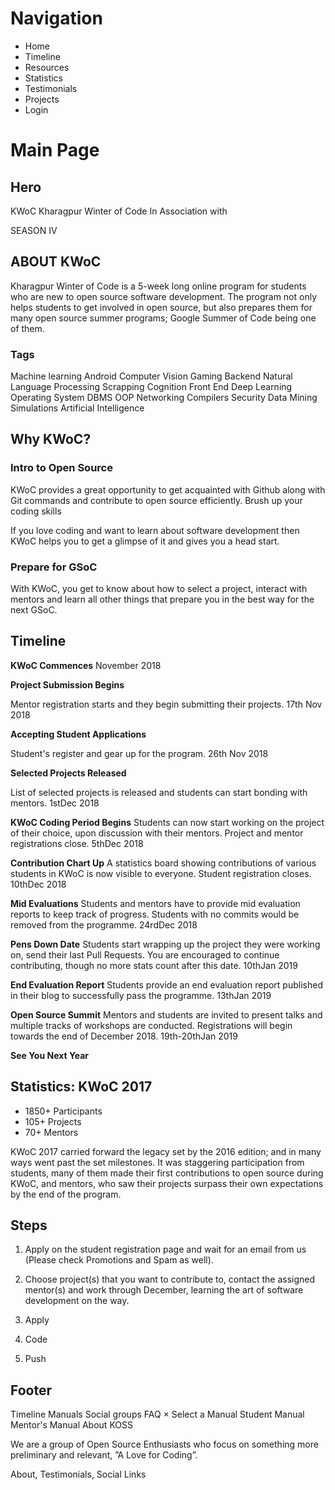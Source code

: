 
# Navigation

- Home
- Timeline
- Resources
- Statistics
- Testimonials
- Projects
- Login

# Main Page

## Hero

KWoC Kharagpur Winter of Code In Association with

SEASON IV


## ABOUT KWoC

Kharagpur Winter of Code is a 5-week long online program for students who are new to open source software development. The program not only helps students to get involved in open source, but also prepares them for many open source summer programs; Google Summer of Code being one of them.

### Tags
Machine learning Android Computer Vision Gaming Backend Natural Language Processing
Scrapping Cognition Front End  Deep Learning Operating System DBMS OOP
Networking Compilers Security Data Mining Simulations Artificial Intelligence


## Why KWoC?

### Intro to Open Source

KWoC provides a great opportunity to get acquainted with Github along with Git commands and contribute to open source efficiently.
Brush up your coding skills

If you love coding and want to learn about software development then KWoC helps you to get a glimpse of it and gives you a head start.

### Prepare for GSoC

With KWoC, you get to know about how to select a project, interact with mentors and learn all other things that prepare you in the best way for the next GSoC.

## Timeline

**KWoC Commences**
November 2018

**Project Submission Begins**

Mentor registration starts and they begin submitting their projects.
17th Nov 2018

**Accepting Student Applications**

Student's register and gear up for the program.
26th Nov 2018

**Selected Projects Released**

List of selected projects is released and students can start bonding with mentors.
1stDec 2018

**KWoC Coding Period Begins**
Students can now start working on the project of their choice, upon discussion with their mentors. Project and mentor  registrations close.
5thDec 2018

**Contribution Chart Up**
A statistics board showing contributions of various students in KWoC is now visible to everyone. Student registration closes.
10thDec 2018

**Mid Evaluations**
Students and mentors have to provide mid evaluation reports to keep track of progress. Students with no commits would be removed from the programme.
24rdDec 2018

**Pens Down Date**
Students start wrapping up the project they were working on, send their last Pull Requests. You are encouraged to continue contributing, though no more stats count after this date.
10thJan 2019

**End Evaluation Report**
Students provide an end evaluation report published in their blog to successfully pass the programme.
13thJan 2019

**Open Source Summit**
Mentors and students are invited to present talks and multiple tracks of workshops are conducted. Registrations will begin towards the end of December 2018.
19th-20thJan 2019

**See You Next Year**

## Statistics: KWoC 2017
- 1850+ Participants
- 105+ Projects
- 70+ Mentors

KWoC 2017 carried forward the legacy set by the 2016 edition; and in many ways went past the set milestones. It was staggering participation from students, many of them made their first contributions to open source during KWoC, and mentors, who saw their projects surpass their own expectations by the end of the program.

## Steps

1. Apply on the student registration page and wait for an email from us (Please check Promotions and Spam as well).
1. Choose project(s) that you want to contribute to, contact the assigned mentor(s) and work through December, learning the art of software development on the way.



1. Apply
1. Code
1. Push

## Footer

Timeline
Manuals
Social groups
FAQ
×
Select a Manual
Student Manual Mentor's Manual
About KOSS

We are a group of Open Source Enthusiasts who focus on something more preliminary and relevant, ”A Love for Coding”.

About, Testimonials, Social Links

